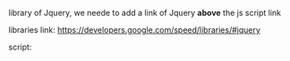 library of Jquery, we neede to add a link of Jquery **above** the js script link

libraries link: 
https://developers.google.com/speed/libraries/#jquery

script:
<script src="https://ajax.googleapis.com/ajax/libs/jquery/3.7.1/jquery.min.js"></script>

